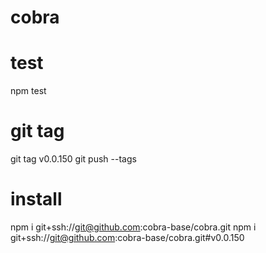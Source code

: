 # cobra

# test
npm test

# git tag
git tag v0.0.150
git push --tags

# install
npm i git+ssh://git@github.com:cobra-base/cobra.git
npm i git+ssh://git@github.com:cobra-base/cobra.git#v0.0.150
